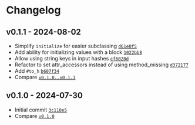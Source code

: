Changelog
========================================

v0.1.1 - 2024-08-02
----------------------------------------

- Simplify `initialize` for easier subclassing [`d61e0f5`](https://github.com/DannyBen/dot_options/commit/d61e0f5)
- Add ability for initializing values with a block [`1022bb8`](https://github.com/DannyBen/dot_options/commit/1022bb8)
- Allow using string keys in input hashes [`cf6028d`](https://github.com/DannyBen/dot_options/commit/cf6028d)
- Refactor to set attr_accessors instead of using method_missing [`d372177`](https://github.com/DannyBen/dot_options/commit/d372177)
- Add `#to_h` [`b607f34`](https://github.com/DannyBen/dot_options/commit/b607f34)
- Compare [`v0.1.0..v0.1.1`](https://github.com/dannyben/dot_options/compare/v0.1.0..v0.1.1)


v0.1.0 - 2024-07-30
----------------------------------------

- Initial commit [`3c110e5`](https://github.com/DannyBen/dot_options/commit/3c110e5)
- Compare [`v0.1.0`](https://github.com/dannyben/dot_options/compare/v0.1.0)


